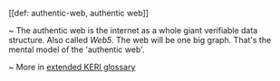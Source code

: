 [[def: authentic-web, authentic web]]

~ The authentic web is the internet as a whole giant verifiable data structure. Also called _Web5_. The web will be one big graph. That's the mental model of the 'authentic web'.

~ More in <a href="https://weboftrust.github.io/WOT-terms/docs/glossary/authentic-web">extended KERI glossary</a>
